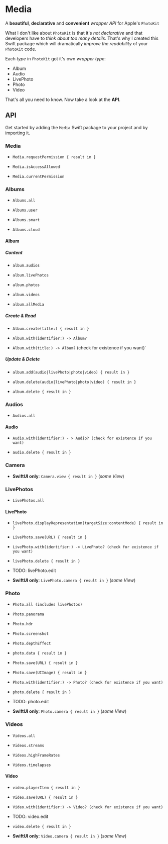 # Media

A **beautiful**, **declarative** and **convenient** *wrapper API* for Apple's `PhotoKit`

What I don't like about `PhotoKit` is that it's *not declarative* and that developers have to *think about too many details*.
That's why I created this Swift package which will dramatically *improve the readability* of your `PhotoKit` code.

Each *type* in `PhotoKit` got it's own *wrapper type*:

- Album
- Audio
- LivePhoto
- Photo
- Video

That's all you need to know. Now take a look at the **API**.

## API

Get started by adding the `Media` Swift package to your project and by importing it.

### Media

- `Media.requestPermission { result in }`

- `Media.isAccessAllowed`

- `Media.currentPermission`

### Albums

- `Albums.all`

- `Albums.user`

- `Albums.smart`

- `Albums.cloud`

#### Album

##### Content

- `album.audios`

- `album.livePhotos`

- `album.photos`

- `album.videos`

- `album.allMedia`

##### **C**reate & **R**ead

- `Album.create(title:) { result in }`

- `Album.with(identifier:) -> Album?`

- `Album.with(title:) -> Album?` (check for existence if you want)`

##### **U**pdate & **D**elete

- `album.add(audio|livePhoto|photo|video) { result in }`

- `album.delete(audio|livePhoto|photo|video) { result in }`

- `album.delete { result in }`

### Audios

- `Audios.all`

#### Audio

- `Audio.with(identifier:) - > Audio? (check for existence if you want)`

- `audio.delete { result in }`

### Camera

- **SwiftUI only**: `Camera.view { result in }` (*some View*)

### LivePhotos

- `LivePhotos.all`

#### LivePhoto

- `livePhoto.displayRepresentation(targetSize:contentMode) { result in }`

- `LivePhoto.save(URL) { result in }`

- `LivePhoto.with(identifier:) -> LivePhoto? (check for existence if you want)`

- `livePhoto.delete { result in }`

- TODO: livePhoto.edit

- **SwiftUI only**: `LivePhoto.camera { result in }` (*some View*)

### Photo

- `Photo.all (includes livePhotos)`

- `Photo.panorama`

- `Photo.hdr`

- `Photo.screenshot`

- `Photo.depthEffect`

- `photo.data { result in }`

- `Photo.save(URL) { result in }`

- `Photo.save(UIImage) { result in }`

- `Photo.with(identifier:) -> Photo? (check for existence if you want)`

- `photo.delete { result in }`

- TODO: photo.edit

- **SwiftUI only**: `Photo.camera { result in }` (*some View*)

### Videos

- `Videos.all`

- `Videos.streams`

- `Videos.highFrameRates`

- `Videos.timelapses`

#### Video

- `video.playerItem { result in }`

- `Video.save(URL) { result in }`

- `Video.with(identifier:) -> Video? (check for existence if you want)`

- TODO: video.edit

- `video.delete { result in }`

- **SwiftUI only**: `Video.camera { result in }` (*some View*)
